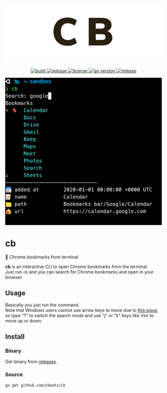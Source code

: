 <p align="center">
  <a href="https://github.com/skmatz/cb">
    <img src="./assets/images/banner.png" width="1000" alt="banner" />
  </a>
</p>

<p align="center">
  <a href="https://github.com/skmatz/cb/actions?query=workflow%3Abuild">
    <img
      src="https://github.com/skmatz/cb/workflows/build/badge.svg"
      alt="build"
    />
  </a>
  <a href="https://github.com/skmatz/cb/actions?query=workflow%3Arelease">
    <img
      src="https://github.com/skmatz/cb/workflows/release/badge.svg"
      alt="release"
    />
  </a>
  <a href="./LICENSE">
    <img
      src="https://img.shields.io/github/license/skmatz/cb"
      alt="license"
    />
  </a>
  <a href="./go.mod">
    <img
      src="https://img.shields.io/github/go-mod/go-version/skmatz/cb"
      alt="go version"
    />
  </a>
  <a href="https://github.com/skmatz/cb/releases/latest">
    <img
      src="https://img.shields.io/github/v/release/skmatz/cb"
      alt="release"
    />
  </a>
</p>

<p align="center">
  <img src="./assets/images/demo.png" width="640" alt="demo" />
</p>

# cb

:bookmark: Chrome bookmarks from terminal

**cb** is an interactive CLI to open Chrome bookmarks from the terminal.  
Just run `cb` and you can search for Chrome bookmarks and open in your browser.

## Usage

Basically you just run the command.  
Note that Windows users cannot use arrow keys to move due to [this issue](https://github.com/manifoldco/promptui/issues/49), so type "?" to switch the search mode and use "j" or "k" keys like Vim to move up or down.

## Install

### Binary

Get binary from [releases](https://github.com/skmatz/cb/releases).

### Source

```sh
go get github.com/skmatz/cb
```
